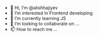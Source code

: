 - 👋 Hi, I’m @alishhajiyev
- 👀 I’m interested in Frontend developing
- 🌱 I’m currently learning JS
- 💞️ I’m looking to collaborate on ...
- 📫 How to reach me ...

<!---
alishhajiyev/alishhajiyev is a ✨ special ✨ repository because its `README.md` (this file) appears on your GitHub profile.
You can click the Preview link to take a look at your changes.
--->
